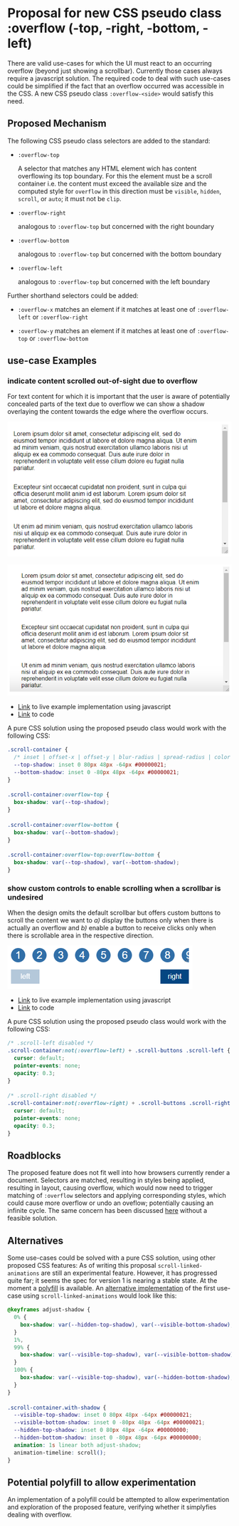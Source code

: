 # Proposal for new CSS pseudo class :overflow (-top, -right, -bottom, -left)

There are valid use-cases for which the UI must react to an occurring overflow (beyond just showing a scrollbar).
Currently those cases always require a javascript solution.
The required code to deal with such use-cases could be simplified if the fact that an overflow occurred was accessible in the CSS.
A new CSS pseudo class `:overflow-<side>` would satisfy this need.

## Proposed Mechanism

The following CSS pseudo class selectors are added to the standard:

- `:overflow-top`

  A selector that matches any HTML element wich has content overflowing its top boundary.
  For this the element must be a scroll container i.e. the content must exceed the available size
  and the computed style for `overflow` in this direction must be `visible`, `hidden`, `scroll`, or `auto`; it must not be `clip`.

- `:overflow-right`

  analogous to `:overflow-top` but concerned with the right boundary

- `:overflow-bottom`

  analogous to `:overflow-top` but concerned with the bottom boundary

- `:overflow-left`

  analogous to `:overflow-top` but concerned with the left boundary

Further shorthand selectors could be added:

- `:overflow-x`
  matches an element if it matches at least one of `:overflow-left` or `:overflow-right`

- `:overflow-y`
  matches an element if it matches at least one of `:overflow-top` or `:overflow-bottom`

## use-case Examples

### indicate content scrolled out-of-sight due to overflow

For text content for which it is important that the user is aware of potentially concealed parts of the text due to overflow we can show a shadow overlaying the content towards the edge where the overflow occurs.

![example without scroll shadow](https://raw.githubusercontent.com/teetotum/exploration/master/scroll_shadow/example_without_scroll_shadow.png)

![example with scroll shadow](https://raw.githubusercontent.com/teetotum/exploration/master/scroll_shadow/example_with_scroll_shadow.png)

- [Link](https://gleaming-peppered-lifeboat.glitch.me/) to live example implementation using javascript
- [Link](https://glitch.com/edit/#!/gleaming-peppered-lifeboat) to code

A pure CSS solution using the proposed pseudo class would work with the following CSS:

```css
.scroll-container {
  /* inset | offset-x | offset-y | blur-radius | spread-radius | color */
  --top-shadow: inset 0 80px 48px -64px #00000021;
  --bottom-shadow: inset 0 -80px 48px -64px #00000021;
}

.scroll-container:overflow-top {
  box-shadow: var(--top-shadow);
}

.scroll-container:overflow-bottom {
  box-shadow: var(--bottom-shadow);
}

.scroll-container:overflow-top:overflow-bottom {
  box-shadow: var(--top-shadow), var(--bottom-shadow);
}
```

### show custom controls to enable scrolling when a scrollbar is undesired

When the design omits the default scrollbar but offers custom buttons to scroll the content we want to _a)_ display the buttons only when there is actually an overflow and _b)_ enable a button to receive clicks only when there is scrollable area in the respective direction.

![custom scroll buttons example](https://raw.githubusercontent.com/teetotum/exploration/master/custom_scroll_buttons/custom_scroll_buttons_example.png)

- [Link](https://humorous-glass-file.glitch.me/) to live example implementation using javascript
- [Link](https://glitch.com/edit/#!/humorous-glass-file) to code

A pure CSS solution using the proposed pseudo class would work with the following CSS:

```css
/* .scroll-left disabled */
.scroll-container:not(:overflow-left) + .scroll-buttons .scroll-left {
  cursor: default;
  pointer-events: none;
  opacity: 0.3;
}

/* .scroll-right disabled */
.scroll-container:not(:overflow-right) + .scroll-buttons .scroll-right {
  cursor: default;
  pointer-events: none;
  opacity: 0.3;
}
```

## Roadblocks

The proposed feature does not fit well into how browsers currently render a document.
Selectors are matched, resulting in styles being applied, resulting in layout, causing overflow, which would now need to trigger matching of `:overflow` selectors and applying corresponding styles, which could cause more overflow or undo an oveflow; potentially causing an infinite cycle.
The same concern has been discussed [here](https://discourse.wicg.io/t/add-truncated-to-css-pseudo-selector-specification/621) without a feasible solution.

## Alternatives

Some use-cases could be solved with a pure CSS solution, using other proposed CSS features:
As of writing this proposal `scroll-linked-animations` are still an experimental feature.
However, it has progressed quite far; it seems the spec for version 1 is nearing a stable state.
At the moment a [polyfill](https://github.com/flackr/scroll-timeline) is available.
An [alternative implementation](https://github.com/teetotum/exploration/blob/master/scroll_shadow/css_solution_with_scrolltimeline.html) of the first use-case using `scroll-linked-animations` would look like this:

```css
@keyframes adjust-shadow {
  0% {
    box-shadow: var(--hidden-top-shadow), var(--visible-bottom-shadow);
  }
  1%,
  99% {
    box-shadow: var(--visible-top-shadow), var(--visible-bottom-shadow);
  }
  100% {
    box-shadow: var(--visible-top-shadow), var(--hidden-bottom-shadow);
  }
}

.scroll-container.with-shadow {
  --visible-top-shadow: inset 0 80px 48px -64px #00000021;
  --visible-bottom-shadow: inset 0 -80px 48px -64px #00000021;
  --hidden-top-shadow: inset 0 80px 48px -64px #00000000;
  --hidden-bottom-shadow: inset 0 -80px 48px -64px #00000000;
  animation: 1s linear both adjust-shadow;
  animation-timeline: scroll();
}
```

## Potential polyfill to allow experimentation

An implementation of a polyfill could be attempted to allow experimentation and exploration of the proposed feature, verifying whether it simplyfies dealing with overflow.
